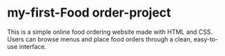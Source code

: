 # my-first-Food order-project
This is a simple online food ordering website made with HTML and CSS. Users can browse menus and place food orders through a clean, easy-to-use interface.
